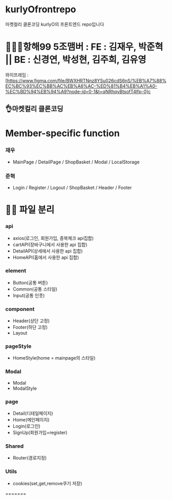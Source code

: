 # kurlyOfrontrepo
마켓컬리 클론코딩 kurlyO의 프론트엔드 repo입니다
# 🧚🏻‍♀️항해99 5조맴버 : FE : 김재우, 박준혁 || BE : 신경연, 박성현, 김주희, 김유영
와이프레임 : [https://www.figma.com/file/BWXHRTNnz8YSu026cdS6nS/%EB%A7%88%EC%BC%93%EC%BB%AC%EB%A6%AC-%ED%81%B4%EB%A1%A0-%EC%BD%94%EB%94%A9?node-id=0-1&t=qNRhqyBtsofT4lfp-0]c
## 👌마켓컬리 클론코딩

# Member-specific function
### 재우
- MainPage / DetailPage / ShopBasket / Modal / LocalStorage
### 준혁
- Login / Register / Logout / ShopBasket / Header / Footer

# ✍🏻 파일 분리

### api
- axios(로그인, 회원가입, 중복체크 api집합)
- cartAPI(장바구니에서 사용한 api 집합)
- DetailAPI(상세에서 사용한 api 집합)
- HomeAPI(홈에서 사용한 api 집합)

### element
- Button(공통 버튼)
- Common(공통 스타일)
- Input(공통 인풋)

### component
- Header(상단 고정)
- Footer(하단 고정)
- Layout

### pageStyle
- HomeStyle(home = mainpage의 스타일)

### Modal
- Modal
- ModalStyle

### page
- Detail(디테일페이지)
- Home(메인페이지)
- Login(로그인)
- SignUp(회원가입=register)

### Shared
- Router(경로지정)

### Utils
- cookies(set,get,remove쿠기 저장)

=======
